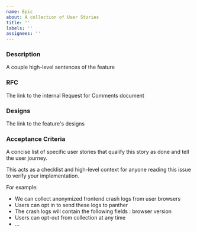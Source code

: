 ```yaml
---
name: Epic
about: A collection of User Stories
title: ''
labels: ''
assignees: ''
---
```


### Description

A couple high-level sentences of the feature

### RFC

The link to the internal Request for Comments document

### Designs

The link to the feature's designs

### Acceptance Criteria

A concise list of specific user stories that qualify this story as done and tell the user journey.

This acts as a checklist and high-level context for anyone reading this issue to verify your implementation.

For example:

- We can collect anonymized frontend crash logs from user browsers
- Users can opt in to send these logs to panther
- The crash logs will contain the following fields : browser version
- Users can opt-out from collection at any time
- ...
